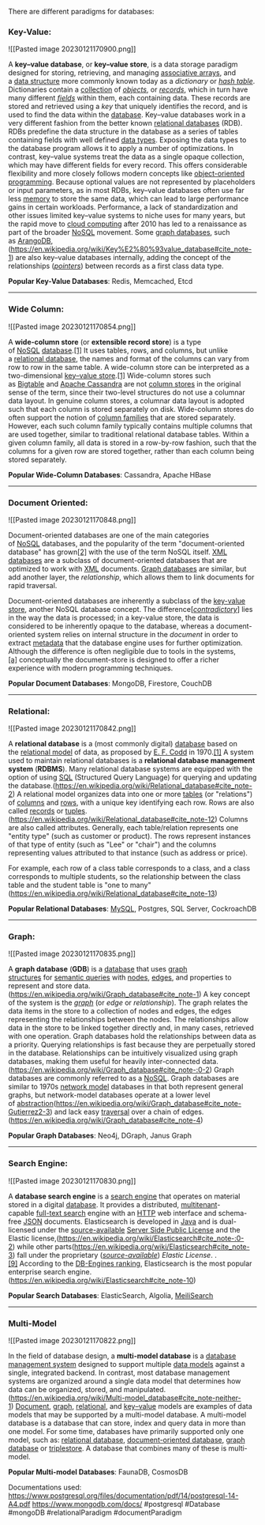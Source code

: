 There are different paradigms for databases:

### Key-Value:

![[Pasted image 20230121170900.png]]

A **key–value database**, or **key–value store**, is a data storage paradigm designed for storing, retrieving, and managing [associative arrays](https://en.wikipedia.org/wiki/Associative_array "Associative array"), and a [data structure](https://en.wikipedia.org/wiki/Data_structure "Data structure") more commonly known today as a _dictionary_ or _[hash table](https://en.wikipedia.org/wiki/Hash_table "Hash table")_. Dictionaries contain a [collection](https://en.wikipedia.org/wiki/Collection_(abstract_data_type) "Collection (abstract data type)") of _[objects](https://en.wikipedia.org/wiki/Object_(computer_science) "Object (computer science)")_, or _[records](https://en.wikipedia.org/wiki/Record_(computer_science) "Record (computer science)")_, which in turn have many different _[fields](https://en.wikipedia.org/wiki/Field_(computer_science) "Field (computer science)")_ within them, each containing data. These records are stored and retrieved using a _key_ that uniquely identifies the record, and is used to find the data within the [database](https://en.wikipedia.org/wiki/Database "Database").
Key–value databases work in a very different fashion from the better known [relational databases](https://en.wikipedia.org/wiki/Relational_database "Relational database") (RDB). RDBs predefine the data structure in the database as a series of tables containing fields with well defined [data types](https://en.wikipedia.org/wiki/Data_type "Data type"). Exposing the data types to the database program allows it to apply a number of optimizations. In contrast, key–value systems treat the data as a single opaque collection, which may have different fields for every record. This offers considerable flexibility and more closely follows modern concepts like [object-oriented programming](https://en.wikipedia.org/wiki/Object-oriented_programming "Object-oriented programming"). Because optional values are not represented by placeholders or input parameters, as in most RDBs, key–value databases often use far less [memory](https://en.wikipedia.org/wiki/Computer_memory "Computer memory") to store the same data, which can lead to large performance gains in certain workloads.
Performance, a lack of standardization and other issues limited key–value systems to niche uses for many years, but the rapid move to [cloud computing](https://en.wikipedia.org/wiki/Cloud_computing "Cloud computing") after 2010 has led to a renaissance as part of the broader [NoSQL](https://en.wikipedia.org/wiki/NoSQL "NoSQL") movement. Some [graph databases](https://en.wikipedia.org/wiki/Graph_database "Graph database"), such as [ArangoDB](https://en.wikipedia.org/wiki/ArangoDB "ArangoDB"),(https://en.wikipedia.org/wiki/Key%E2%80%93value_database#cite_note-1) are also key–value databases internally, adding the concept of the relationships (_[pointers](https://en.wikipedia.org/wiki/Pointer_(computer_programming) "Pointer (computer programming)")_) between records as a first class data type.

**Popular Key-Value Databases**: Redis, Memcached, Etcd

---

### Wide Column:

![[Pasted image 20230121170854.png]]

A **wide-column store** (or **extensible record store**) is a type of [NoSQL](https://en.wikipedia.org/wiki/NoSQL "NoSQL") [database](https://en.wikipedia.org/wiki/Database "Database").[[1]](https://en.wikipedia.org/wiki/Wide-column_store#cite_note-db-engines-1) It uses tables, rows, and columns, but unlike a [relational database](https://en.wikipedia.org/wiki/Relational_database "Relational database"), the names and format of the columns can vary from row to row in the same table. A wide-column store can be interpreted as a two-dimensional [key–value store](https://en.wikipedia.org/wiki/Key%E2%80%93value_store "Key–value store").[[1]](https://en.wikipedia.org/wiki/Wide-column_store#cite_note-db-engines-1)
Wide-column stores such as [Bigtable](https://en.wikipedia.org/wiki/Bigtable "Bigtable") and [Apache Cassandra](https://en.wikipedia.org/wiki/Apache_Cassandra "Apache Cassandra") are not [column stores](https://en.wikipedia.org/wiki/Column-oriented_DBMS "Column-oriented DBMS") in the original sense of the term, since their two-level structures do not use a columnar data layout. In genuine column stores, a columnar data layout is adopted such that each column is stored separately on disk. Wide-column stores do often support the notion of [column families](https://en.wikipedia.org/wiki/Column_family "Column family") that are stored separately. However, each such column family typically contains multiple columns that are used together, similar to traditional relational database tables. Within a given column family, all data is stored in a row-by-row fashion, such that the columns for a given row are stored together, rather than each column being stored separately.


**Popular Wide-Column Databases**: Cassandra, Apache HBase

---

### Document Oriented:

![[Pasted image 20230121170848.png]]

Document-oriented databases are one of the main categories of [NoSQL](https://en.wikipedia.org/wiki/NoSQL "NoSQL") databases, and the popularity of the term "document-oriented database" has grown[[2]](https://en.wikipedia.org/wiki/Document-oriented_database#cite_note-2) with the use of the term NoSQL itself. [XML databases](https://en.wikipedia.org/wiki/XML_database "XML database") are a subclass of document-oriented databases that are optimized to work with [XML](https://en.wikipedia.org/wiki/XML "XML") documents. [Graph databases](https://en.wikipedia.org/wiki/Graph_databases "Graph databases") are similar, but add another layer, the _relationship_, which allows them to link documents for rapid traversal.

Document-oriented databases are inherently a subclass of the [key-value store](https://en.wikipedia.org/wiki/Key-value_database "Key-value database"), another NoSQL database concept. The difference[_[contradictory](https://en.wikipedia.org/wiki/Category:Articles_contradicting_other_articles "Category:Articles contradicting other articles")_] lies in the way the data is processed; in a key-value store, the data is considered to be inherently opaque to the database, whereas a document-oriented system relies on internal structure in the _document_ in order to extract [metadata](https://en.wikipedia.org/wiki/Metadata "Metadata") that the database engine uses for further optimization. Although the difference is often negligible due to tools in the systems,[[a]](https://en.wikipedia.org/wiki/Document-oriented_database#cite_note-3) conceptually the document-store is designed to offer a richer experience with modern programming techniques.

**Popular Document Databases**: MongoDB, Firestore, CouchDB

---

### Relational:

![[Pasted image 20230121170842.png]]

A **relational database** is a (most commonly digital) [database](https://en.wikipedia.org/wiki/Database "Database") based on the [relational model](https://en.wikipedia.org/wiki/Relational_model "Relational model") of data, as proposed by [E. F. Codd](https://en.wikipedia.org/wiki/E._F._Codd "E. F. Codd") in 1970.[[1]](https://en.wikipedia.org/wiki/Relational_database#cite_note-codd-1) A system used to maintain relational databases is a **relational database management system** (**RDBMS**). Many relational database systems are equipped with the option of using [SQL](https://en.wikipedia.org/wiki/SQL "SQL") (Structured Query Language) for querying and updating the database.(https://en.wikipedia.org/wiki/Relational_database#cite_note-2)
A relational model organizes data into one or more [tables](https://en.wikipedia.org/wiki/Table_(database) "Table (database)") (or "relations") of [columns](https://en.wikipedia.org/wiki/Column_(database) "Column (database)") and [rows](https://en.wikipedia.org/wiki/Row_(database) "Row (database)"), with a unique key identifying each row. Rows are also called [records](https://en.wikipedia.org/wiki/Record_(computer_science) "Record (computer science)") or [tuples](https://en.wikipedia.org/wiki/Tuple "Tuple").(https://en.wikipedia.org/wiki/Relational_database#cite_note-12) Columns are also called attributes. Generally, each table/relation represents one "entity type" (such as customer or product). The rows represent instances of that type of entity (such as "Lee" or "chair") and the columns representing values attributed to that instance (such as address or price).

For example, each row of a class table corresponds to a class, and a class corresponds to multiple students, so the relationship between the class table and the student table is "one to many"(https://en.wikipedia.org/wiki/Relational_database#cite_note-13)

**Popular Relational Databases**: [MySQL](https://fireship.io/lessons/sql-firebase-typeorm/), Postgres, SQL Server, CockroachDB

---

### Graph:

![[Pasted image 20230121170835.png]]

A **graph database** (**GDB**) is a [database](https://en.wikipedia.org/wiki/Database "Database") that uses [graph structures](https://en.wikipedia.org/wiki/Graph_(data_structure) "Graph (data structure)") for [semantic queries](https://en.wikipedia.org/wiki/Semantic_query "Semantic query") with [nodes](https://en.wikipedia.org/wiki/Node_(graph_theory) "Node (graph theory)"), [edges](https://en.wikipedia.org/wiki/Edge_(graph_theory) "Edge (graph theory)"), and properties to represent and store data.(https://en.wikipedia.org/wiki/Graph_database#cite_note-1) A key concept of the system is the _[graph](https://en.wikipedia.org/wiki/Graph_(discrete_mathematics) "Graph (discrete mathematics)")_ (or _edge_ or _relationship_). The graph relates the data items in the store to a collection of nodes and edges, the edges representing the relationships between the nodes. The relationships allow data in the store to be linked together directly and, in many cases, retrieved with one operation. Graph databases hold the relationships between data as a priority. Querying relationships is fast because they are perpetually stored in the database. Relationships can be intuitively visualized using graph databases, making them useful for heavily inter-connected data.(https://en.wikipedia.org/wiki/Graph_database#cite_note-:0-2)
Graph databases are commonly referred to as a [NoSQL](https://en.wikipedia.org/wiki/NoSQL "NoSQL"). Graph databases are similar to 1970s [network model](https://en.wikipedia.org/wiki/Network_model "Network model") databases in that both represent general graphs, but network-model databases operate at a lower level of [abstraction](https://en.wikipedia.org/wiki/Abstraction_(computer_science) "Abstraction (computer science)")(https://en.wikipedia.org/wiki/Graph_database#cite_note-Gutierrez2-3) and lack easy [traversal](https://en.wikipedia.org/wiki/Graph_traversal "Graph traversal") over a chain of edges.(https://en.wikipedia.org/wiki/Graph_database#cite_note-4)

**Popular Graph Databases**: Neo4j, DGraph, Janus Graph

---

### Search Engine:

![[Pasted image 20230121170830.png]]

A **database search engine** is a [search engine](https://en.wikipedia.org/wiki/Search_engine "Search engine") that operates on material stored in a digital [database](https://en.wikipedia.org/wiki/Database "Database").
It provides a distributed, [multitenant](https://en.wikipedia.org/wiki/Multitenancy "Multitenancy")-capable [full-text search](https://en.wikipedia.org/wiki/Full-text_search "Full-text search") engine with an [HTTP](https://en.wikipedia.org/wiki/HTTP "HTTP") web interface and schema-free [JSON](https://en.wikipedia.org/wiki/JSON "JSON") documents. Elasticsearch is developed in [Java](https://en.wikipedia.org/wiki/Java_(programming_language) "Java (programming language)") and is dual-licensed under the [source-available](https://en.wikipedia.org/wiki/Source-available_software "Source-available software") [Server Side Public License](https://en.wikipedia.org/wiki/Server_Side_Public_License "Server Side Public License") and the Elastic license,(https://en.wikipedia.org/wiki/Elasticsearch#cite_note-:0-2) while other parts(https://en.wikipedia.org/wiki/Elasticsearch#cite_note-3) fall under the proprietary ([_source-available_](https://en.wikipedia.org/wiki/Source-available_software "Source-available software")) _Elastic License_. .[[9]](https://en.wikipedia.org/wiki/Elasticsearch#cite_note-programming-language-clients-9) According to the [DB-Engines ranking](https://en.wikipedia.org/wiki/DB-Engines_ranking "DB-Engines ranking"), Elasticsearch is the most popular enterprise search engine.(https://en.wikipedia.org/wiki/Elasticsearch#cite_note-10)

**Popular Search Databases**: ElasticSearch, Algolia, [MeiliSearch](https://fireship.io/lessons/meilisearch-firebase-google-cloud/)

---

### Multi-Model

![[Pasted image 20230121170822.png]]

In the field of database design, a **multi-model database** is a [database management system](https://en.wikipedia.org/wiki/Database_management_systems "Database management systems") designed to support multiple [data models](https://en.wikipedia.org/wiki/Database_model "Database model") against a single, integrated backend. In contrast, most database management systems are organized around a single data model that determines how data can be organized, stored, and manipulated.(https://en.wikipedia.org/wiki/Multi-model_database#cite_note-neither-1) [Document](https://en.wikipedia.org/wiki/Document-oriented_database "Document-oriented database"), [graph](https://en.wikipedia.org/wiki/Graph_database "Graph database"), [relational](https://en.wikipedia.org/wiki/Relational_database "Relational database"), and [key–value](https://en.wikipedia.org/wiki/Key%E2%80%93value_database "Key–value database") models are examples of data models that may be supported by a multi-model database.
A multi-model database is a database that can store, index and query data in more than one model. For some time, databases have primarily supported only one model, such as: [relational database](https://en.wikipedia.org/wiki/Relational_database "Relational database"), [document-oriented database](https://en.wikipedia.org/wiki/Document-oriented_database "Document-oriented database"), [graph database](https://en.wikipedia.org/wiki/Graph_database "Graph database") or [triplestore](https://en.wikipedia.org/wiki/Triplestore "Triplestore"). A database that combines many of these is multi-model.

**Popular Multi-model Databases**: FaunaDB, CosmosDB

Documentations used:
https://www.postgresql.org/files/documentation/pdf/14/postgresql-14-A4.pdf
https://www.mongodb.com/docs/
#postgresql #Database #mongoDB #relationalParadigm #documentParadigm 
